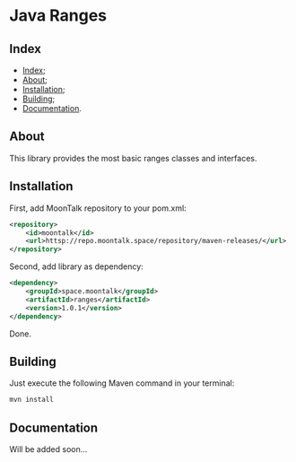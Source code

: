 # Java Ranges

## Index

- [Index](#index);
- [About](#about);
- [Installation](#installation);
- [Building](#building);
- [Documentation](#documentation).

## About

This library provides the most basic ranges classes and interfaces.

## Installation

First, add MoonTalk repository to your pom.xml:

```xml
<repository>
    <id>moontalk</id>
    <url>httsp://repo.moontalk.space/repository/maven-releases/</url>
</repository>
```

Second, add library as dependency:

```xml
<dependency>
    <groupId>space.moontalk</groupId>
    <artifactId>ranges</artifactId>
    <version>1.0.1</version>
</dependency>
```

Done.

## Building

Just execute the following Maven command in your terminal:

```bash
mvn install
```

## Documentation

Will be added soon...
